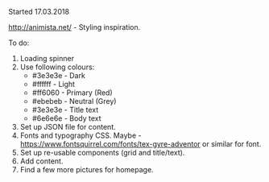 Started 17.03.2018

http://animista.net/ - Styling inspiration.

To do:

1. Loading spinner
2. Use following colours:
      - #3e3e3e - Dark
      - #ffffff - Light
      - #ff6060 - Primary (Red)
      - #ebebeb - Neutral (Grey)
      - #3e3e3e - Title text
      - #6e6e6e - Body text
3. Set up JSON file for content.
4. Fonts and typography CSS. Maybe - https://www.fontsquirrel.com/fonts/tex-gyre-adventor or similar for font.
5. Set up re-usable components (grid and title/text).
6. Add content.
7. Find a few more pictures for homepage.
